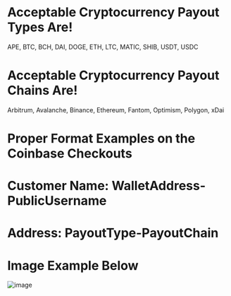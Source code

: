 # Acceptable Cryptocurrency Payout Types Are!
APE, BTC, BCH, DAI, DOGE, ETH, LTC, MATIC, SHIB, USDT, USDC

# Acceptable Cryptocurrency Payout Chains Are!
Arbitrum, Avalanche, Binance, Ethereum, Fantom, Optimism, Polygon, xDai

# Proper Format Examples on the Coinbase Checkouts
# Customer Name: WalletAddress-PublicUsername
# Address: PayoutType-PayoutChain
# Image Example Below 
![image](https://user-images.githubusercontent.com/8825800/205461359-df6b33ab-9302-4ab2-aab2-7d009e553594.png)
